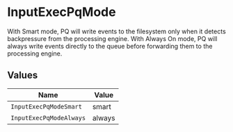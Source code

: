 # InputExecPqMode

With Smart mode, PQ will write events to the filesystem only when it detects backpressure from the processing engine. With Always On mode, PQ will always write events directly to the queue before forwarding them to the processing engine.


## Values

| Name                    | Value                   |
| ----------------------- | ----------------------- |
| `InputExecPqModeSmart`  | smart                   |
| `InputExecPqModeAlways` | always                  |